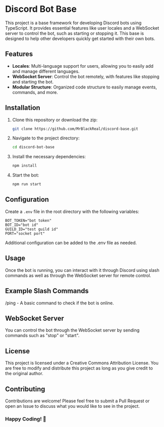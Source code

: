 # Discord Bot Base

This project is a base framework for developing Discord bots using TypeScript. It provides essential features like user locales and a WebSocket server to control the bot, such as starting or stopping it. This base is designed to help other developers quickly get started with their own bots.

## Features

- **Locales**: Multi-language support for users, allowing you to easily add and manage different languages.
- **WebSocket Server**: Control the bot remotely, with features like stopping and starting the bot.
- **Modular Structure**: Organized code structure to easily manage events, commands, and more.

## Installation

1. Clone this repository or download the zip:
    ```bash
    git clone https://github.com/MrBlackReal/discord-base.git
    ```
2. Navigate to the project directory:
    ```bash
    cd discord-bot-base
    ```
3. Install the necessary dependencies:
    ```bash
    npm install
    ```
4. Start the bot:
    ```bash
    npm run start
    ```

## Configuration

Create a `.env` file in the root directory with the following variables:

```env
BOT_TOKEN="bot token"
BOT_ID="bot id"
GUILD_ID="test guild id"
PORT="socket port"
```

Additional configuration can be added to the .env file as needed.

## Usage
Once the bot is running, you can interact with it through Discord using slash commands as well as through the WebSocket server for remote control.


## Example Slash Commands
/ping - A basic command to check if the bot is online.


## WebSocket Server
You can control the bot through the WebSocket server by sending commands such as "stop" or "start".


## License
This project is licensed under a Creative Commons Attribution License. You are free to modify and distribute this project as long as you give credit to the original author.


## Contributing
Contributions are welcome! Please feel free to submit a Pull Request or open an Issue to discuss what you would like to see in the project.


### Happy Coding! 🎉
